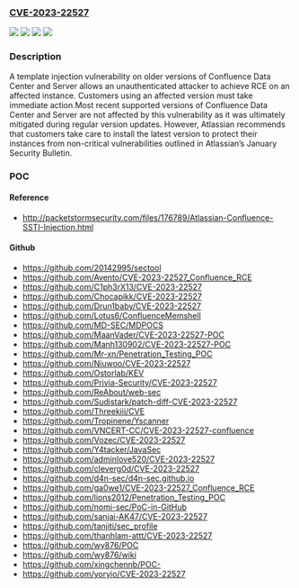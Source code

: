 ### [CVE-2023-22527](https://cve.mitre.org/cgi-bin/cvename.cgi?name=CVE-2023-22527)
![](https://img.shields.io/static/v1?label=Product&message=Confluence%20Data%20Center&color=blue)
![](https://img.shields.io/static/v1?label=Product&message=Confluence%20Server&color=blue)
![](https://img.shields.io/static/v1?label=Version&message=n%2Fa&color=blue)
![](https://img.shields.io/static/v1?label=Vulnerability&message=RCE%20(Remote%20Code%20Execution)&color=brighgreen)

### Description

A template injection vulnerability on older versions of Confluence Data Center and Server allows an unauthenticated attacker to achieve RCE on an affected instance. Customers using an affected version must take immediate action.Most recent supported versions of Confluence Data Center and Server are not affected by this vulnerability as it was ultimately mitigated during regular version updates. However, Atlassian recommends that customers take care to install the latest version to protect their instances from non-critical vulnerabilities outlined in Atlassian’s January Security Bulletin.

### POC

#### Reference
- http://packetstormsecurity.com/files/176789/Atlassian-Confluence-SSTI-Injection.html

#### Github
- https://github.com/20142995/sectool
- https://github.com/Avento/CVE-2023-22527_Confluence_RCE
- https://github.com/C1ph3rX13/CVE-2023-22527
- https://github.com/Chocapikk/CVE-2023-22527
- https://github.com/Drun1baby/CVE-2023-22527
- https://github.com/Lotus6/ConfluenceMemshell
- https://github.com/MD-SEC/MDPOCS
- https://github.com/MaanVader/CVE-2023-22527-POC
- https://github.com/Manh130902/CVE-2023-22527-POC
- https://github.com/Mr-xn/Penetration_Testing_POC
- https://github.com/Niuwoo/CVE-2023-22527
- https://github.com/Ostorlab/KEV
- https://github.com/Privia-Security/CVE-2023-22527
- https://github.com/ReAbout/web-sec
- https://github.com/Sudistark/patch-diff-CVE-2023-22527
- https://github.com/Threekiii/CVE
- https://github.com/Tropinene/Yscanner
- https://github.com/VNCERT-CC/CVE-2023-22527-confluence
- https://github.com/Vozec/CVE-2023-22527
- https://github.com/Y4tacker/JavaSec
- https://github.com/adminlove520/CVE-2023-22527
- https://github.com/cleverg0d/CVE-2023-22527
- https://github.com/d4n-sec/d4n-sec.github.io
- https://github.com/ga0we1/CVE-2023-22527_Confluence_RCE
- https://github.com/lions2012/Penetration_Testing_POC
- https://github.com/nomi-sec/PoC-in-GitHub
- https://github.com/sanjai-AK47/CVE-2023-22527
- https://github.com/tanjiti/sec_profile
- https://github.com/thanhlam-attt/CVE-2023-22527
- https://github.com/wy876/POC
- https://github.com/wy876/wiki
- https://github.com/xingchennb/POC-
- https://github.com/yoryio/CVE-2023-22527

